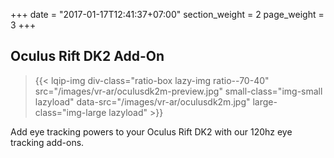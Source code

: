 +++
date = "2017-01-17T12:41:37+07:00"
section_weight = 2
page_weight = 3
+++

## Oculus Rift DK2 Add-On

> {{< lqip-img div-class="ratio-box lazy-img ratio--70-40" src="/images/vr-ar/oculusdk2m-preview.jpg" small-class="img-small lazyload" data-src="/images/vr-ar/oculusdk2m.jpg" large-class="img-large lazyload" >}}

Add eye tracking powers to your Oculus Rift DK2 with our 120hz eye tracking add-ons.
